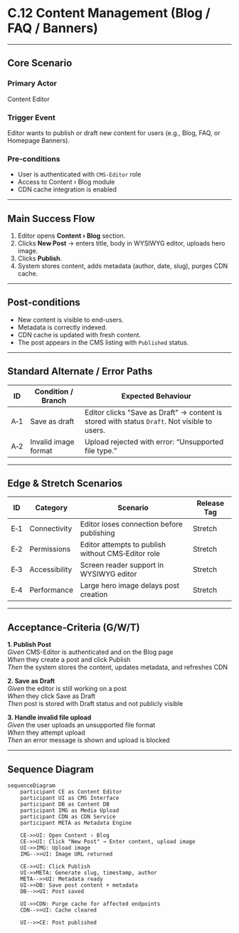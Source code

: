 # C.12 Content Management (Blog / FAQ / Banners) <MVP>

---

## Core Scenario

### Primary Actor  
Content Editor

### Trigger Event  
Editor wants to publish or draft new content for users (e.g., Blog, FAQ, or Homepage Banners).

### Pre‑conditions  
- User is authenticated with `CMS-Editor` role  
- Access to Content › Blog module  
- CDN cache integration is enabled

---

## Main Success Flow

1. Editor opens **Content › Blog** section.  
2. Clicks **New Post** → enters title, body in WYSIWYG editor, uploads hero image.  
3. Clicks **Publish**.  
4. System stores content, adds metadata (author, date, slug), purges CDN cache.

---

## Post‑conditions

- New content is visible to end-users.  
- Metadata is correctly indexed.  
- CDN cache is updated with fresh content.  
- The post appears in the CMS listing with `Published` status.

---

## Standard Alternate / Error Paths

| ID  | Condition / Branch | Expected Behaviour |
|-----|--------------------|--------------------|
| A‑1 | Save as draft      | Editor clicks "Save as Draft" → content is stored with status `Draft`. Not visible to users. |
| A‑2 | Invalid image format | Upload rejected with error: “Unsupported file type.” |

---

## Edge & Stretch Scenarios

| ID  | Category     | Scenario                                 | Release Tag |
|-----|--------------|-------------------------------------------|-------------|
| E‑1 | Connectivity | Editor loses connection before publishing | Stretch     |
| E‑2 | Permissions  | Editor attempts to publish without CMS‑Editor role | Stretch     |
| E‑3 | Accessibility | Screen reader support in WYSIWYG editor  | Stretch     |
| E‑4 | Performance  | Large hero image delays post creation     | Stretch     |

---

## Acceptance‑Criteria (G/W/T)

**1. Publish Post**  
*Given* CMS-Editor is authenticated and on the Blog page  
*When* they create a post and click Publish  
*Then* the system stores the content, updates metadata, and refreshes CDN

**2. Save as Draft**  
*Given* the editor is still working on a post  
*When* they click Save as Draft  
*Then* post is stored with Draft status and not publicly visible

**3. Handle invalid file upload**  
*Given* the user uploads an unsupported file format  
*When* they attempt upload  
*Then* an error message is shown and upload is blocked

---

## Sequence Diagram

```mermaid
sequenceDiagram
    participant CE as Content Editor
    participant UI as CMS Interface
    participant DB as Content DB
    participant IMG as Media Upload
    participant CDN as CDN Service
    participant META as Metadata Engine

    CE->>UI: Open Content › Blog
    CE->>UI: Click "New Post" → Enter content, upload image
    UI->>IMG: Upload image
    IMG-->>UI: Image URL returned

    CE->>UI: Click Publish
    UI->>META: Generate slug, timestamp, author
    META-->>UI: Metadata ready
    UI->>DB: Save post content + metadata
    DB-->>UI: Post saved

    UI->>CDN: Purge cache for affected endpoints
    CDN-->>UI: Cache cleared

    UI-->>CE: Post published
